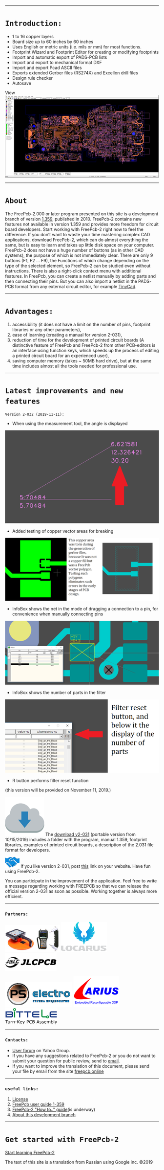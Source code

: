 
***
# `Introduction:`
* 1 to 16 copper layers
* Board size up to 60 inches by 60 inches
* Uses English or metric units (i.e. mils or mm) for most functions.
* Footprint Wizard and Footprint Editor for creating or modifying footprints
* Import and automatic export of PADS-PCB lists
* Import and export to mechanical format DXF
* Import and export Pcad ASCII files
* Exports extended Gerber files (RS274X) and Excellon drill files
* Design rule checker
* Autosave

View
[![PCB](/pictures/img2.png)](https://freepcb.dev)

***
# `About`
The FreePcb-2.000 or later program presented on this site is a development branch of version [1.359](http://freepcb.com), published in 2010. FreePcb-2 contains new features not available in version 1.359 and provides more freedom for circuit board developers. Start working with FreePcb-2 right now to feel the difference. If you don’t want to waste your time mastering complex CAD applications, download FreePcb-2, which can do almost everything the same, but is easy to learn and takes up little disk space on your computer. FreePcb-2 does not have a huge number of buttons (as in other CAD systems), the purpose of which is not immediately clear. There are only 9 buttons (F1, F2 ... F9), the Functions of which change depending on the type of the selected element, so FreePcb-2 can be studied even without instructions. There is also a right-click context menu with additional features. In FreePcb, you can create a netlist manually by adding parts and then connecting their pins. But you can also import a netlist in the PADS-PCB format from any external circuit editor, for example [TinyCad](https://www.tinycad.net).

***
# `Advantages:`
1. accessibility (it does not have a limit on the number of pins, footprint libraries or any other parameters),
2. ease of learning (creating a manual for version 2-031),
3. reduction of time for the development of printed circuit boards (A distinctive feature of FreePcb and FreePcb-2 from other PCB-editors is an interface using function keys, which speeds up the process of editing a printed circuit board for an experienced user),
4. saving computer memory (takes ~ 50MB hard drive),
but at the same time includes almost all the tools needed for professional use. 

***
# `Latest improvements and new features`

`Version 2-032 (2019-11-11):`

* When using the measurement tool, the angle is displayed

![](/pictures/m_tool4.png)

* Added testing of copper vector areas for breaking

![](/pictures/torn.png)

* InfoBox shows the net in the mode of dragging a connection to a pin, for convenience when manually connecting pins

![](/pictures/IB_drag_con.png)

* InfoBox shows the number of parts in the filter

![](/pictures/IB_num_parts.png)

* R button performs filter reset function

(this version will be provided on November 11, 2019.)

![](https://raw.githubusercontent.com/Duxah/FreePCB/master/pictures/cloud-down.png) The [download v2-031](https://github.com/Duxah/FreePCB-2/archive/master.zip) (portable version from 10/15/2019) includes a folder with the program, manual 1.359, footprint libraries, examples of printed circuit boards, a description of the 2.031 file format for developers.

![](https://raw.githubusercontent.com/Duxah/FreePCB/master/pictures/По%20рукам.png) If you like version 2-031, post [this](pictures/logo.png) link on your website. Have fun using FreePcb-2.

You can participate in the improvement of the application. Feel free to write a message regarding working with FREEPCB so that we can release the official version 2-031 as soon as possible. Working together is always more efficient.

***
### `Partners:`

[![](pictures/LLC_IP.png)](https://interpribor.com) 
[![](pictures/LOCARUS_LOGO.png)](https://locarus.ru) 
[![](pictures/jlcpcb.png)](https://jlcpcb.com)

[![](pictures/pselectro.png)](http://www.pselectro.ru) 
[![](pictures/arius.png)](https://www.arius.com) 
[![](pictures/bittele.png)](https://www.7pcb.com)

***
### `Contacts:`

* [User forum](https://groups.yahoo.com/neo/groups/FreePCB/info) on Yahoo Group. 
* If you have any suggestions related to FreePcb-2 or you do not want to submit your question for public review, send to [email](https://freepcb.online/Discuss/).
* If you want to improve the translation of this document, please send your file by email from the site [freepcb.online](https://freepcb.online/Discuss/)

***
### `useful links:`
1. [License](LICENSE)
2. [FreePcb user guide 1-359](https://github.com/Duxah/FreePCB-2/raw/master/FreePcb-2/bin/doc/freepcb_user_guide.pdf)
3. [FreePcb-2 "How to.." guide](/How_to.md)(is underway)
4. [About this development branch](/About_development.md)

***
# `Get started with FreePcb-2`

[Start learning FreePcb-2](/How_to.md)

The text of this site is a translation from Russian using Google inc. ©2019
